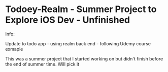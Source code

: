 # Todoey-Realm - Summer Project to Explore iOS Dev - Unfinished

Info:

Update to todo app - using realm back end -  following Udemy course exmaple

This was a summer project that I started working on but didn't finish before the end of summer time. Will pick it 

